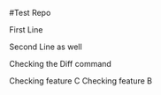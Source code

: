 #Test Repo

First Line

Second Line as well

Checking the Diff command

Checking feature C
Checking feature B
